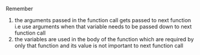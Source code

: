 Remember 
1. the arguments passed in the function call gets passed to next function i.e use arguments when that variable needs to be passed down to next function call
2. the variables are used in the body of the function which are required by only that function and its value is not important to next function call 
